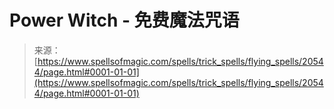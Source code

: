 <!--yml

category: 未分类

date: 2024-06-12 19:03:26

-->

# Power Witch - 免费魔法咒语

> 来源：[https://www.spellsofmagic.com/spells/trick_spells/flying_spells/20544/page.html#0001-01-01](https://www.spellsofmagic.com/spells/trick_spells/flying_spells/20544/page.html#0001-01-01)

